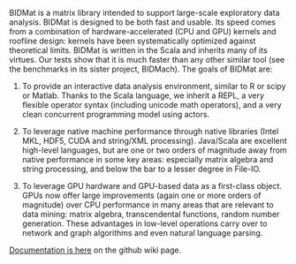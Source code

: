 
BIDMat is a matrix library intended to support large-scale exploratory
data analysis. BIDMat is designed to be both fast and usable. Its
speed comes from a combination of hardware-accelerated (CPU and GPU)
kernels and roofline design: kernels have been systematically
optimized against theoretical limits.  BIDMat is written in the Scala
and inherits many of its virtues. Our tests show that it is much
faster than any other similar tool (see the benchmarks in its sister
project, BIDMach). The goals of BIDMat are:

1. To provide an interactive data analysis environment, similar to R
or scipy or Matlab. Thanks to the Scala language, we inherit a
REPL, a very flexible operator syntax (including unicode math
operators), and a very clean concurrent programming model using
actors.

2. To leverage native machine performance through native libraries
(Intel MKL, HDF5, CUDA and string/XML processing). Java/Scala are
excellent high-level languages, but are one or two orders of magnitude
away from native performance in some key areas: especially matrix
algebra and string processing, and below the bar to a lesser degree in
File-IO.

3. To leverage GPU hardware and GPU-based data as a first-class
object.  GPUs now offer large improvements (again one or more orders
of magnitude) over CPU performance in many areas that are relevant to
data mining: matrix algebra, transcendental functions, random number
generation. These advantages in low-level operations carry over to
network and graph algorithms and even natural language parsing. 

<a href="https://github.com/BIDData/BIDMat/wiki">Documentation is here</a>
on the github wiki page.
 
